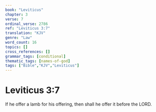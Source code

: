 ```yaml
---
book: "Leviticus"
chapter: 3
verse: 7
ordinal_verse: 2786
ref: "Leviticus 3:7"
translation: "KJV"
genre: "Law"
word_count: 16
topics: []
cross_references: []
grammar_tags: [conditional]
thematic_tags: [names-of-god]
tags: ["Bible","KJV","Leviticus"]
---
```


# Leviticus 3:7

If he offer a lamb for his offering, then shall he offer it before the LORD.
